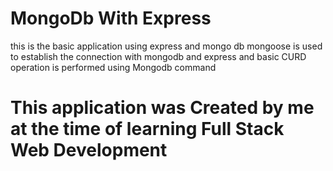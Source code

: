 # MongoDb With Express
this is the basic application using express and mongo db 
mongoose is used to establish the connection with mongodb and express 
and basic CURD operation is performed using Mongodb command 
# This application was Created by me at the time of learning Full Stack Web Development 
